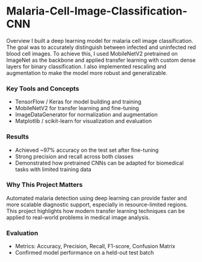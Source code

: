 # Malaria-Cell-Image-Classification-CNN

Overview
I built a deep learning model for malaria cell image classification. The goal was to accurately distinguish between infected and uninfected red blood cell images. To achieve this, I used MobileNetV2 pretrained on ImageNet as the backbone and applied transfer learning with custom dense layers for binary classification. I also implemented rescaling and augmentation to make the model more robust and generalizable.

### Key Tools and Concepts
- TensorFlow / Keras for model building and training
- MobileNetV2 for transfer learning and fine-tuning
- ImageDataGenerator for normalization and augmentation
- Matplotlib / scikit-learn for visualization and evaluation

### Results
- Achieved ~97% accuracy on the test set after fine-tuning
- Strong precision and recall across both classes
- Demonstrated how pretrained CNNs can be adapted for biomedical tasks with limited training data

### Why This Project Matters
Automated malaria detection using deep learning can provide faster and more scalable diagnostic support, especially in resource-limited regions. This project highlights how modern transfer learning techniques can be applied to real-world problems in medical image analysis.

### Evaluation
- Metrics: Accuracy, Precision, Recall, F1-score, Confusion Matrix
- Confirmed model performance on a held-out test batch
